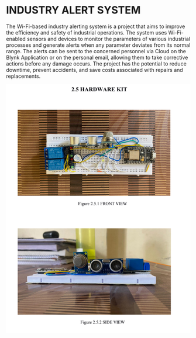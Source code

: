 # INDUSTRY ALERT SYSTEM

The Wi-Fi-based industry alerting system is a project that aims to improve the efficiency and safety of industrial operations. The system uses Wi-Fi-enabled sensors and devices to monitor the parameters of various industrial processes and generate alerts when any parameter deviates from its normal range. The alerts can be sent to the concerned personnel via Cloud on the Blynk Application or on the personal email, allowing them to take corrective actions before any damage occurs. The project has the potential to reduce downtime, prevent accidents, and save costs associated with repairs and replacements.


![Alt text](<images/Actual_kit.png>)
